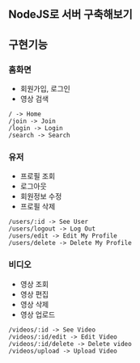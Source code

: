 ## NodeJS로 서버 구축해보기

## 구현기능
### 홈화면
- 회원가입, 로그인
- 영상 검색
```
/ -> Home
/join -> Join
/login -> Login
/search -> Search
```

### 유저
- 프로필 조회
- 로그아웃
- 회원정보 수정
- 프로필 삭제
```
/users/:id -> See User
/users/logout -> Log Out
/users/edit -> Edit My Profile
/users/delete -> Delete My Profile
```
### 비디오
- 영상 조회
- 영상 편집
- 영상 삭제
- 영상 업로드
```
/videos/:id -> See Video
/videos/:id/edit -> Edit Video
/videos/:id/delete -> Delete video
/videos/upload -> Upload Video
```

